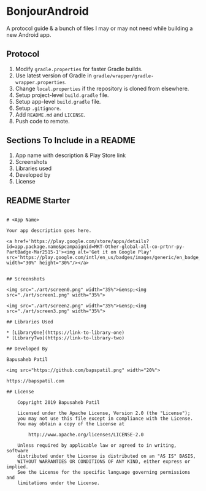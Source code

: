 
# BonjourAndroid

A protocol guide & a bunch of files I may or may not need while building a new Android app.

## Protocol

1. Modify `gradle.properties` for faster Gradle builds.
2. Use latest version of Gradle in `gradle/wrapper/gradle-wrapper.properties`.
3. Change `local.properties` if the repository is cloned from elsewhere.
4. Setup project-level `build.gradle` file.
5. Setup app-level `build.gradle` file.
6. Setup `.gitignore`.
7. Add `README.md` and `LICENSE`.
8. Push code to remote.

## Sections To Include in a README

1. App name with description & Play Store link
2. Screenshots
3. Libraries used
4. Developed by
5. License

## README Starter

```

# <App Name>

Your app description goes here.

<a href='https://play.google.com/store/apps/details?id=app.package.name&pcampaignid=MKT-Other-global-all-co-prtnr-py-PartBadge-Mar2515-1'><img alt='Get it on Google Play' src='https://play.google.com/intl/en_us/badges/images/generic/en_badge_web_generic.png' width="30%" height="30%"/></a>


## Screenshots

<img src="./art/screen0.png" width="35%">&ensp;<img src="./art/screen1.png" width="35%">

<img src="./art/screen2.png" width="35%">&ensp;<img src="./art/screen3.png" width="35%">

## Libraries Used

* [LibraryOne](https://link-to-library-one)
* [LibraryTwo](https://link-to-library-two)

## Developed By

Bapusaheb Patil

<img src="https://github.com/bapspatil.png" width="20%">

https://bapspatil.com

## License

    Copyright 2019 Bapusaheb Patil

    Licensed under the Apache License, Version 2.0 (the "License");
    you may not use this file except in compliance with the License.
    You may obtain a copy of the License at

        http://www.apache.org/licenses/LICENSE-2.0

    Unless required by applicable law or agreed to in writing, software
    distributed under the License is distributed on an "AS IS" BASIS,
    WITHOUT WARRANTIES OR CONDITIONS OF ANY KIND, either express or implied.
    See the License for the specific language governing permissions and
    limitations under the License.
```